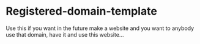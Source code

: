 # Registered-domain-template
Use this if you want in the future make a website and you want to anybody use that domain, have it and use this website...
